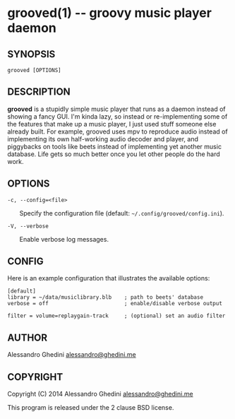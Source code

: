 grooved(1) -- groovy music player daemon
========================================

## SYNOPSIS

`grooved [OPTIONS]`

## DESCRIPTION

**grooved** is a stupidly simple music player that runs as a daemon instead of
showing a fancy GUI. I'm kinda lazy, so instead or re-implementing some of the
features that make up a music player, I just used stuff someone else already
built. For example, grooved uses mpv to reproduce audio instead of implementing
its own half-working audio decoder and player, and piggybacks on tools like
beets instead of implementing yet another music database. Life gets so much
better once you let other people do the hard work.

## OPTIONS

`-c, --config=<file>`

&nbsp;&nbsp;&nbsp;&nbsp;&nbsp;&nbsp;
Specify the configuration file (default: `~/.config/grooved/config.ini`).

`-V, --verbose`

&nbsp;&nbsp;&nbsp;&nbsp;&nbsp;&nbsp;
Enable verbose log messages.

## CONFIG

Here is an example configuration that illustrates the available options:

```
[default]
library = ~/data/musiclibrary.blb    ; path to beets' database
verbose = off                        ; enable/disable verbose output

filter = volume=replaygain-track     ; (optional) set an audio filter
```

## AUTHOR ##

Alessandro Ghedini <alessandro@ghedini.me>

## COPYRIGHT ##

Copyright (C) 2014 Alessandro Ghedini <alessandro@ghedini.me>

This program is released under the 2 clause BSD license.
